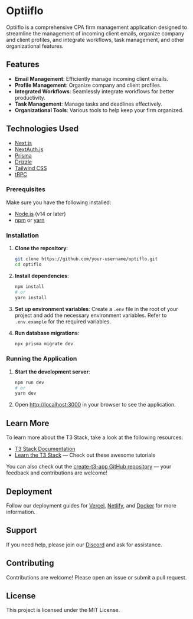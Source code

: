 # Optiiflo

Optiiflo is a comprehensive CPA firm management application designed to streamline the management of incoming client emails, organize company and client profiles, and integrate workflows, task management, and other organizational features.

## Features

- **Email Management**: Efficiently manage incoming client emails.
- **Profile Management**: Organize company and client profiles.
- **Integrated Workflows**: Seamlessly integrate workflows for better productivity.
- **Task Management**: Manage tasks and deadlines effectively.
- **Organizational Tools**: Various tools to help keep your firm organized.

## Technologies Used

- [Next.js](https://nextjs.org)
- [NextAuth.js](https://next-auth.js.org)
- [Prisma](https://prisma.io)
- [Drizzle](https://orm.drizzle.team)
- [Tailwind CSS](https://tailwindcss.com)
- [tRPC](https://trpc.io)

### Prerequisites

Make sure you have the following installed:

- [Node.js](https://nodejs.org/) (v14 or later)
- [npm](https://www.npmjs.com/) or [yarn](https://yarnpkg.com/)

### Installation

1. **Clone the repository**:

   ```bash
   git clone https://github.com/your-username/optiflo.git
   cd optiflo
   ```

2. **Install dependencies**:

   ```bash
   npm install
   # or
   yarn install
   ```

3. **Set up environment variables**:
   Create a `.env` file in the root of your project and add the necessary environment variables. Refer to `.env.example` for the required variables.

4. **Run database migrations**:
   ```bash
   npx prisma migrate dev
   ```

### Running the Application

1. **Start the development server**:

   ```bash
   npm run dev
   # or
   yarn dev
   ```

2. Open [http://localhost:3000](http://localhost:3000) in your browser to see the application.

## Learn More

To learn more about the T3 Stack, take a look at the following resources:

- [T3 Stack Documentation](https://create.t3.gg/)
- [Learn the T3 Stack](https://create.t3.gg/en/faq#what-learning-resources-are-currently-available) — Check out these awesome tutorials

You can also check out the [create-t3-app GitHub repository](https://github.com/t3-oss/create-t3-app) — your feedback and contributions are welcome!

## Deployment

Follow our deployment guides for [Vercel](https://create.t3.gg/en/deployment/vercel), [Netlify](https://create.t3.gg/en/deployment/netlify), and [Docker](https://create.t3.gg/en/deployment/docker) for more information.

## Support

If you need help, please join our [Discord](https://t3.gg/discord) and ask for assistance.

## Contributing

Contributions are welcome! Please open an issue or submit a pull request.

## License

This project is licensed under the MIT License.
